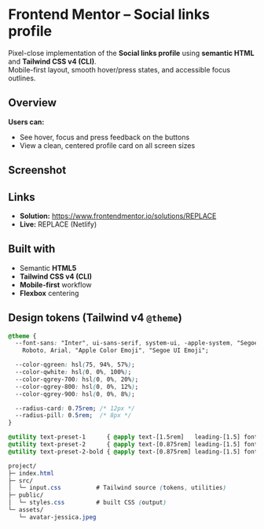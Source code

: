 # Frontend Mentor – Social links profile

Pixel-close implementation of the **Social links profile** using **semantic HTML** and **Tailwind CSS v4 (CLI)**.  
Mobile-first layout, smooth hover/press states, and accessible focus outlines.

## Overview

**Users can:**
- See hover, focus and press feedback on the buttons
- View a clean, centered profile card on all screen sizes

## Screenshot

## Links

- **Solution:** https://www.frontendmentor.io/solutions/REPLACE
- **Live:** REPLACE (Netlify)

## Built with

- Semantic **HTML5**
- **Tailwind CSS v4 (CLI)**
- **Mobile-first** workflow
- **Flexbox** centering

## Design tokens (Tailwind v4 `@theme`)

```css
@theme {
  --font-sans: "Inter", ui-sans-serif, system-ui, -apple-system, "Segoe UI",
    Roboto, Arial, "Apple Color Emoji", "Segoe UI Emoji";

  --color-qgreen: hsl(75, 94%, 57%);
  --color-qwhite: hsl(0, 0%, 100%);
  --color-qgrey-700: hsl(0, 0%, 20%);
  --color-qgrey-800: hsl(0, 0%, 12%);
  --color-qgrey-900: hsl(0, 0%, 8%);

  --radius-card: 0.75rem; /* 12px */
  --radius-pill: 0.5rem;  /* 8px */
}

@utility text-preset-1      { @apply text-[1.5rem]   leading-[1.5] font-bold; }   /* 24px */
@utility text-preset-2      { @apply text-[0.875rem] leading-[1.5] font-normal; } /* 14px */
@utility text-preset-2-bold { @apply text-[0.875rem] leading-[1.5] font-bold; }   /* 14px bold */
```
```css
project/
├─ index.html
├─ src/
│  └─ input.css          # Tailwind source (tokens, utilities)
├─ public/
│  └─ styles.css         # built CSS (output)
└─ assets/
   └─ avatar-jessica.jpeg
